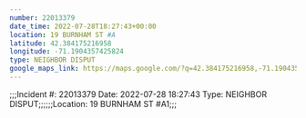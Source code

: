 ```yaml
---
number: 22013379
date_time: 2022-07-28T18:27:43+00:00
location: 19 BURNHAM ST #A
latitude: 42.384175216958
longitude: -71.1904357425824
type: NEIGHBOR DISPUT
google_maps_link: https://maps.google.com/?q=42.384175216958,-71.1904357425824
---
```


;;;Incident #: 22013379  Date: 2022-07-28 18:27:43   Type: NEIGHBOR DISPUT;;;;;;Location: 19 BURNHAM ST #A1;;;
